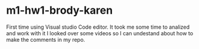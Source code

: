 # m1-hw1-brody-karen
First time using Visual studio Code editor. It took me some time to analized and work with it
I looked over some videos so I can undestand about how to make the comments in my repo. 
